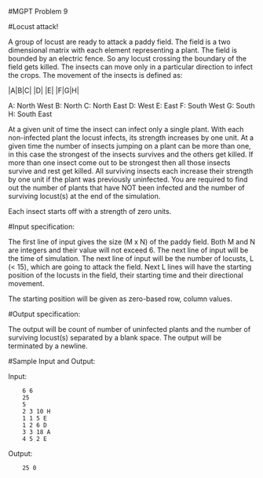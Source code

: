 #MGPT Problem 9

#Locust attack!

A group of locust are ready to attack a paddy field. The field is a two dimensional matrix with each element representing a plant. The field is bounded by an electric fence. So any locust crossing the boundary of the field gets killed. The insects can move only in a particular direction to infect the crops. The movement of the insects is defined as:
	
|A|B|C|
|D| |E|
|F|G|H|

A: North West 
B: North
C: North East
D: West
E: East
F: South West
G: South
H: South East

At a given unit of time the insect can infect only a single plant. With each non-infected plant the locust infects, its strength increases by one unit. At a given time the number of insects jumping on a plant can be more than one, in this case the strongest of the insects survives and the others get killed. If more than one insect come out to be strongest then all those insects survive and rest get killed. All surviving insects each increase their strength by one unit if the plant was previously uninfected.
You are required to find out the number of plants that have NOT been infected and the number of surviving locust(s) at the end of the simulation.

Each insect starts off with a strength of zero units.

#Input specification:

The first line of input gives the size (M x N) of the paddy field. Both M and N are integers and their value will not exceed 6.
The next line of input will be the time of simulation.
The next line of input will be the number of locusts, L (< 15), which are going to attack the field.
Next L lines will have the starting position of the locusts in the field, their starting time and their directional movement.

The starting position will be given as zero-based row, column values.

#Output specification:

The output will be count of number of uninfected plants and the number of surviving locust(s) separated by a blank space. The output will be terminated by a newline.

#Sample Input and Output:

Input:

		6 6
		25
		5
		2 3 10 H
		1 1 5 E
		1 2 6 D
		3 3 18 A
		4 5 2 E

Output:

		25 0